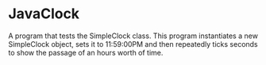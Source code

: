 # JavaClock
 A program that tests the SimpleClock class.  This program instantiates a new SimpleClock object, sets it to 11:59:00PM and then repeatedly ticks seconds to show the passage of an hours worth of time.
